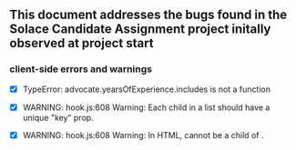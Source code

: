 ## This document addresses the bugs found in the Solace Candidate Assignment project initally observed at project start

### client-side errors and warnings 

- [x] TypeError: advocate.yearsOfExperience.includes is not a function
- [x] WARNING: hook.js:608 Warning: Each child in a list should have a unique "key" prop.
- [x] WARNING: hook.js:608 Warning: In HTML, <th> cannot be a child of <thead>.


